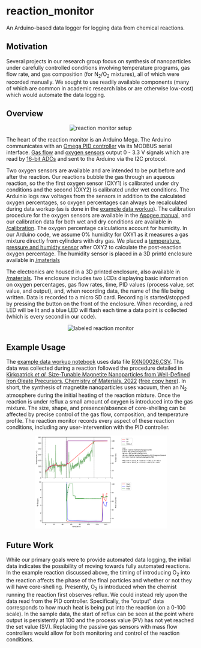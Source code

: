 # reaction_monitor
An Arduino-based data logger for logging data from chemical reactions.

## Motivation

Several projects in our research group focus on synthesis of nanoparticles under carefully controlled conditions involving temperature programs, gas flow rate, and gas composition (for N<sub>2</sub>/O<sub>2</sub> mixtures), all of which were recorded manually. We sought to use readily available components (many of which are common in academic research labs or are otherwise low-cost) which would automate the data logging.

## Overview

<p align="center">
    <img src="assets/rxn_monitor_setup.JPG" alt="reaction monitor setup" width="30%" height="30%">
</p>

The heart of the reaction monitor is an Arduino Mega. The Arduino communicates with an [Omega PID controller](https://www.omega.ca/en/control-monitoring/controllers/pid-controllers/p/CN7200-Series) via its MODBUS serial interface. [Gas flow](https://www.mcmflow.com/product/model-100/) and [oxygen sensors](https://www.apogeeinstruments.com/so-110-soil-response-thermistor-reference-oxygen-sensor/) output 0 - 3.3 V signals which are read by [16-bit ADCs](https://www.adafruit.com/product/1085) and sent to the Arduino via the I2C protocol. 

Two oxygen sensors are available and are intended to be put before and after the reaction. Our reactions bubble the gas through an aqueous reaction, so the the first oxygen sensor (OXY1) is calibrated under dry conditions and the second (OXY2) is calibrated under wet conditions. The Arduinio logs raw voltages from the sensors in addition to the calculated oxygen percentages, so oxygen percentages can always be recalculated during data workup (as is done in the [example data workup](sample_data_workup.ipynb)). The calibration procedure for the oxygen sensors are available in the [Apogee manual](assets/SO-100-200-manual.pdf), and our calibration data for both wet and dry conditions are available in [/calibration](calibration). The oxygen percentage calculations account for humidity. In our Arduino code, we assume 0% humidity for OXY1 as it measures a gas mixture directly from cylinders with dry gas. We placed a [temperature, pressure and humidty sensor](https://www.adafruit.com/product/2652) after OXY2 to calculate the post-reaction oxygen percentage. The humidity sensor is placed in a 3D printd enclosure available in [/materials](materials)

The electronics are housed in a 3D printed enclosure, also available in [/materials](materials). The enclosure includes two LCDs displaying basic information on oxygen percentages, gas flow rates, time, PID values (process value, set value, and output), and, when recording data, the name of the file being written. Data is recorded to a micro SD card. Recording is started/stopped by pressing the button on the front of the enclosure. When recording, a red LED will be lit and a blue LED will flash each time a data point is collected (which is every second in our code).

<p align="center">
    <img src="assets/labeled_reaction_monitor.png" alt="labeled reaction monitor" width="50%" height="50%">
</p>

## Example Usage

The [example data workup notebook](sample_data_workup.ipynb) uses data file [RXN00026.CSV](sample_data/RXN00026.CSV). This data was collected during a reaction followed the procedure detailed in [Kirkpatrick _et al._ Size-Tunable Magnetite Nanoparticles from Well-Defined Iron Oleate Precursors, Chemistry of Materials, 2022](https://pubs.acs.org/doi/10.1021/acs.chemmater.2c02046) ([free copy here](https://drive.google.com/file/d/1hveF1zS2nrNvON7UYBfMMZ2yYlZfvH2g/view)). In short, the synthesis of magnetite nanoparticles uses vacuum, then an N<sub>2</sub> atmosphere during the initial heating of the reaction mixture. Once the reaction is under reflux a small amount of oxygen is introduced into the gas mixture. The size, shape, and presence/absence of core-shelling can be affected by precise control of the gas flow, composition, and temperature profile. The reaction monitor records every aspect of these reaction conditions, including any user-intervention with the PID controller.

<p align="center">
    <img src="sample_data/RXN00026.png" alt="sample reaction data workup" width="70%" height="70%">
</p>

## Future Work

While our primary goals were to provide automated data logging, the initial data indicates the possibility of moving towards fully automated reactions. In the example reaction discussed above, the timing of introducing O<sub>2</sub> into the reaction affects the phase of the final particles and whether or not they will have core-shelling. Presently, O<sub>2</sub> is introduced when the chemist running the reaction first observes reflux. We could instead rely upon the data read from the PID controller. Specifically, the "output" data corresponds to how much heat is being put into the reaction (on a 0-100 scale). In the sample data, the start of reflux can be seen at the point where output is persistently at 100 and the process value (PV) has not yet reached the set value (SV). Replacing the passive gas sensors with mass flow controllers would allow for both monitoring and control of the reaction conditions. 

